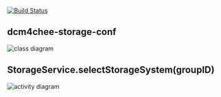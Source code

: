 [![Build Status](https://travis-ci.org/dcm4che/dcm4chee-storage2.svg?branch=master)](https://travis-ci.org/dcm4che/dcm4chee-storage2)

dcm4chee-storage-conf
---------------------
![class diagram](http://uml.mvnsearch.org/github/dcm4che/dcm4chee-storage2/blob/master/dcm4chee-storage-conf/src/plantuml/dcm4chee-storage-conf.puml)

StorageService.selectStorageSystem(groupID)
---------------------
![activity diagram](http://uml.mvnsearch.org/github/dcm4che/dcm4chee-storage2/blob/master/dcm4chee-storage-service/src/plantuml/select-storage-system.puml)
